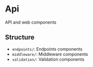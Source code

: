 # Api

API and web components

## Structure

- `endpoints/`: Endpoints components
- `middleware/`: Middleware components
- `validation/`: Validation components
